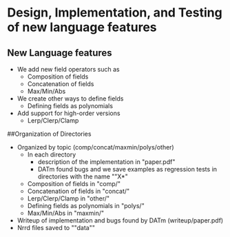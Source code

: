 
#  Design, Implementation, and Testing of new language features
## New Language features
* We add new field operators such as 
	- Composition of fields
	- Concatenation of fields 
	- Max/Min/Abs 
* We create other ways to define fields
	- Defining fields as polynomials
* Add support for high-order versions
	-  Lerp/Clerp/Clamp 

##Organization of Directories
*  Organized by topic (comp/concat/maxmin/polys/other)
	- In each directory 
		* description of the implementation in "paper.pdf" 
		* DATm found bugs  and we save examples as regression tests in directories with the name ""X*"
	- Composition of fields in  "comp/"
	-  Concatenation of fields  in "concat/"
	- Lerp/Clerp/Clamp  in "other/"	
	- Defining fields as polynomials in "polys/"	
	- Max/Min/Abs  in  "maxmin/"
* Writeup of implementation and bugs found by DATm (writeup/paper.pdf)
* Nrrd files saved to ""data""